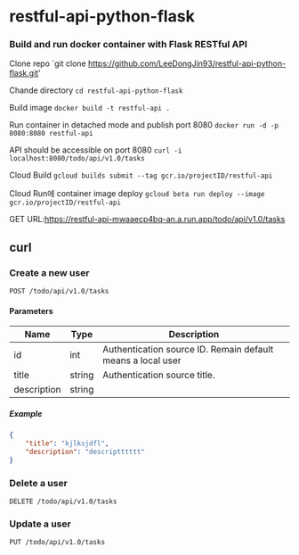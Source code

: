 # restful-api-python-flask
### Build and run docker container with Flask RESTful API

Clone repo `git clone https://github.com/LeeDongJin93/restful-api-python-flask.git'

Chande directory `cd restful-api-python-flask`

Build image `docker build -t restful-api .` 
  
Run container in detached mode and publish port 8080 `docker run -d -p 8080:8080 restful-api`
  
API should be accessible on port 8080 `curl -i localhost:8080/todo/api/v1.0/tasks`

Cloud Build     `gcloud builds submit --tag gcr.io/projectID/restful-api`

Cloud Run에 container image deploy     `gcloud beta run deploy --image gcr.io/projectID/restful-api`

GET URL:https://restful-api-mwaaecp4bq-an.a.run.app/todo/api/v1.0/tasks

## curl

### Create a new user

```
POST /todo/api/v1.0/tasks
```

#### Parameters

|Name|Type|Description|
|----|----|-----------|
|id|int|Authentication source ID. Remain default means a local user|
|title|string|Authentication source title.|
|description|string|


##### Example

```json
{
	"title": "kjlksjdfl",
	"description": "descriptttttt"
}
```

### Delete a user

```
DELETE /todo/api/v1.0/tasks
```

### Update a user

```
PUT /todo/api/v1.0/tasks
```
